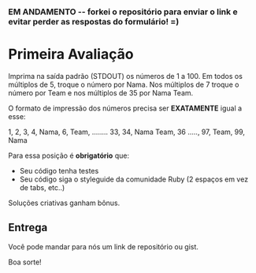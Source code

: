 ### EM ANDAMENTO -- forkei o repositório para enviar o link e evitar perder as respostas do formulário! =)

# Primeira Avaliação

Imprima na saída padrão (STDOUT) os números de 1 a 100. Em todos os múltiplos de 5, troque o número por Nama. Nos múltiplos de 7 troque o número por Team e nos múltiplos de 35 por Nama Team. 

O formato de impressão dos números precisa ser **EXATAMENTE** igual a esse:

1, 2, 3, 4, Nama, 6, Team, ........ 33, 34, Nama Team, 36 ....., 97, Team, 99, Nama

Para essa posição é **obrigatório** que: 

- Seu código tenha testes
- Seu código siga o styleguide da comunidade Ruby (2 espaços em vez de tabs, etc..)

Soluções criativas ganham bônus.

## Entrega

Você pode mandar para nós um link de repositório ou gist.

Boa sorte!
